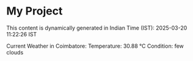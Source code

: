 # My Project

This content is dynamically generated in Indian Time (IST): 2025-03-20 11:22:26 IST


Current Weather in Coimbatore:
Temperature: 30.88 °C
Condition: few clouds
